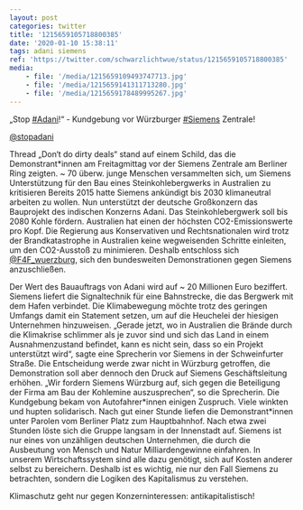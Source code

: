 ```yaml
---
layout: post
categories: twitter
title: '1215659105718800385'
date: '2020-01-10 15:38:11'
tags: adani siemens
ref: 'https://twitter.com/schwarzlichtwue/status/1215659105718800385'
media:
    - file: '/media/1215659109493747713.jpg'
    - file: '/media/1215659141311713280.jpg'
    - file: '/media/1215659178489995267.jpg'
---
```

„Stop [#Adani](/t/adani)!“ - Kundgebung vor Würzburger [#Siemens](/t/siemens) Zentrale!



[@stopadani](https://twitter.com/stopadani) 



Thread 
„Don‘t do dirty deals“ stand auf einem Schild, das die Demonstrant\*innen am Freitagmittag vor der Siemens Zentrale am Berliner Ring zeigten. ~ 70 überw. junge Menschen versammelten sich, um Siemens Unterstützung für den Bau eines Steinkohlebergwerks in Australien zu kritisieren 
Bereits 2015 hatte Siemens ankündigt bis 2030 klimaneutral arbeiten zu wollen. Nun unterstützt der deutsche Großkonzern das Bauprojekt des indischen Konzerns Adani. Das Steinkohlebergwerk soll bis 2080 Kohle fördern. Australien hat einen der höchsten CO2-Emissionswerte pro Kopf.
Die Regierung aus Konservativen und Rechtsnationalen wird trotz der Brandkatastrophe in Australien keine wegweisenden Schritte einleiten, um den CO2-Ausstoß zu minimieren.
Deshalb entschloss sich [@F4F_wuerzburg](https://twitter.com/F4F_wuerzburg), sich den bundesweiten Demonstrationen gegen Siemens anzuschließen.



Der Wert des Bauauftrags von Adani wird auf ~ 20 Millionen Euro beziffert. Siemens liefert die Signaltechnik für eine Bahnstrecke, die das Bergwerk mit dem Hafen verbindet.
Die Klimabewegung möchte trotz des geringen Umfangs damit ein Statement setzen, um auf die Heuchelei der hiesigen Unternehmen hinzuweisen.
„Gerade jetzt, wo in Australien die Brände durch die Klimakrise schlimmer als je zuvor sind und sich das Land in einem Ausnahmenzustand befindet, kann es nicht sein, dass so ein Projekt unterstützt wird“, sagte eine Sprecherin vor Siemens in der Schweinfurter Straße.
Die Entscheidung werde zwar nicht in Würzburg getroffen, die Demonstration soll aber dennoch den Druck auf Siemens Geschäftsleitung erhöhen. „Wir fordern Siemens Würzburg auf, sich gegen die Beteiligung der Firma am Bau der Kohlemine auszusprechen“, so die Sprecherin.
Die Kundgebung bekam von Autofahrer\*innen einigen Zuspruch. Viele winkten und hupten solidarisch. Nach gut einer Stunde liefen die Demonstrant\*innen unter Parolen vom Berliner Platz zum Hauptbahnhof. Nach etwa zwei Stunden löste sich die Gruppe langsam in der Innenstadt auf. 
Siemens ist nur eines von unzähligen deutschen Unternehmen, die durch die Ausbeutung von Mensch und Natur Milliardengewinne einfahren.
In unserem Wirtschaftssystem sind alle dazu genötigt, sich auf Kosten anderer selbst zu bereichern. Deshalb ist es wichtig, nie nur den Fall Siemens zu betrachten, sondern die Logiken des Kapitalismus zu verstehen.

Klimaschutz geht nur gegen Konzerninteressen: antikapitalistisch!
